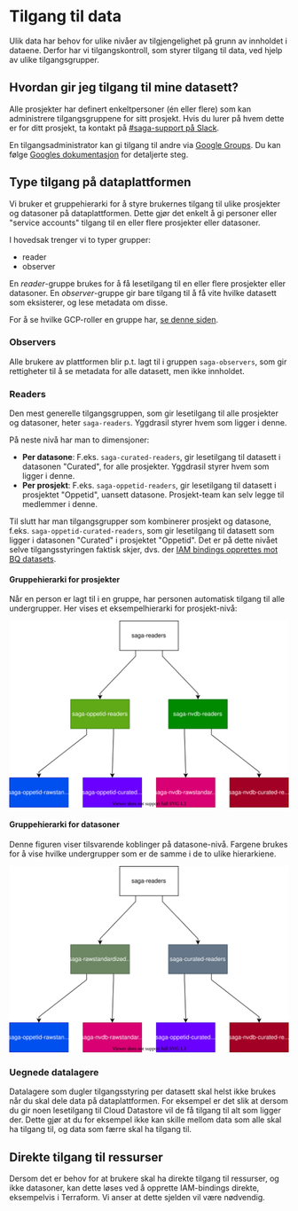 # Tilgang til data

Ulik data har behov for ulike nivåer av tilgjengelighet på grunn av innholdet i dataene. Derfor har vi tilgangskontroll, som styrer tilgang til data, ved hjelp av ulike tilgangsgrupper.

## Hvordan gir jeg tilgang til mine datasett?

Alle prosjekter har definert enkeltpersoner (én eller flere) som kan administrere tilgangsgruppene for sitt prosjekt. Hvis du lurer på hvem dette er for ditt prosjekt, ta kontakt på [#saga-support på Slack](https://vegvesen.slack.com/archives/C03LGD7TM5Z).

En tilgangsadministrator kan gi tilgang til andre via [Google Groups](https://groups.google.com). Du kan følge [Googles dokumentasjon](https://support.google.com/groups/answer/2465464?hl=en) for detaljerte steg.

## Type tilgang på dataplattformen

Vi bruker et gruppehierarki for å styre brukernes tilgang til ulike prosjekter og datasoner på dataplattformen. Dette gjør det enkelt å gi personer eller "service accounts" tilgang til en eller flere prosjekter eller datasoner.

I hovedsak trenger vi to typer grupper:

- reader
- observer

En _reader_-gruppe brukes for å få lesetilgang til en eller flere prosjekter eller datasoner. En _observer_-gruppe gir bare tilgang til å få vite hvilke datasett som eksisterer, og lese metadata om disse.

For å se hvilke GCP-roller en gruppe har, [se denne siden](01-detaljert.md).

### Observers

Alle brukere av plattformen blir p.t. lagt til i gruppen `saga-observers`, som gir rettigheter til å se metadata for alle datasett, men ikke innholdet.

### Readers

Den mest generelle tilgangsgruppen, som gir lesetilgang til alle prosjekter og datasoner, heter `saga-readers`. Yggdrasil styrer hvem som ligger i denne.

På neste nivå har man to dimensjoner:

- **Per datasone**: F.eks. `saga-curated-readers`, gir lesetilgang til datasett i datasonen "Curated", for alle prosjekter. Yggdrasil styrer hvem som ligger i denne.
- **Per prosjekt**: F.eks. `saga-oppetid-readers`, gir lesetilgang til datasett i prosjektet "Oppetid", uansett datasone. Prosjekt-team kan selv legge til medlemmer i denne.

Til slutt har man tilgangsgrupper som kombinerer prosjekt og datasone, f.eks. `saga-oppetid-curated-readers`, som gir lesetilgang til datasett som ligger i datasonen "Curated" i prosjektet "Oppetid". Det er på dette nivået selve tilgangsstyringen faktisk skjer, dvs. der [IAM bindings opprettes mot BQ datasets](https://cloud.google.com/bigquery/docs/access-control#dataset_level).

#### Gruppehierarki for prosjekter

Når en person er lagt til i en gruppe, har personen automatisk tilgang til alle undergrupper. Her vises et eksempelhierarki for prosjekt-nivå:

![Readers per prosjekt](img/readers-per-prosjekt.drawio.svg)

#### Gruppehierarki for datasoner

Denne figuren viser tilsvarende koblinger på datasone-nivå. Fargene brukes for å vise hvilke undergrupper som er de samme i de to ulike hierarkiene.

![Readers per datasone](img/readers-per-datasone.drawio.svg)

### Uegnede datalagere

Datalagere som dugler tilgangsstyring per datasett skal helst ikke brukes når du skal dele data på dataplattformen. For eksempel er det slik at dersom du gir noen lesetilgang til Cloud Datastore vil de få tilgang til alt som ligger der. Dette gjør at du for eksempel ikke kan skille mellom data som alle skal ha tilgang til, og data som færre skal ha tilgang til.

## Direkte tilgang til ressurser

Dersom det er behov for at brukere skal ha direkte tilgang til ressurser, og ikke datasoner, kan dette løses ved å opprette IAM-bindings direkte, eksempelvis i Terraform. Vi anser at dette sjelden vil være nødvendig.
